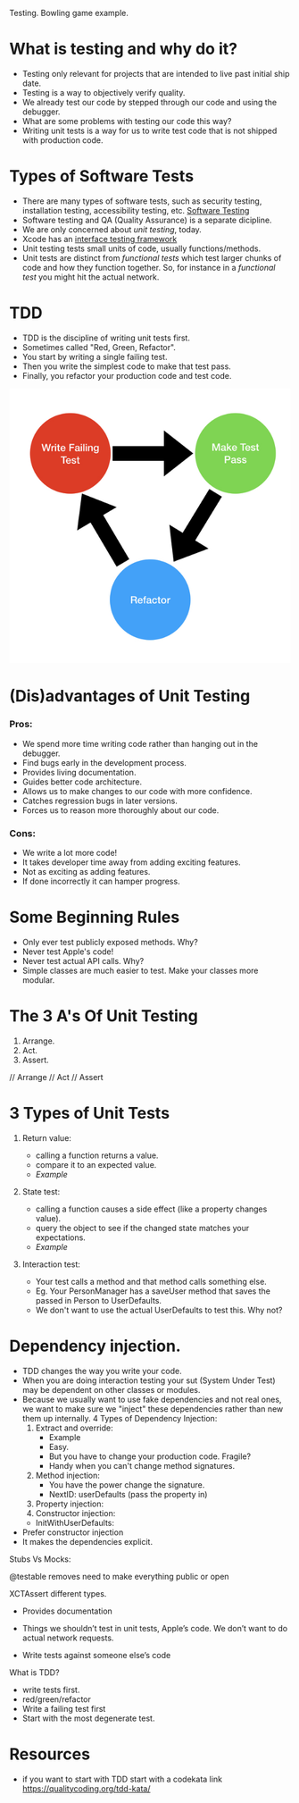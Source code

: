 Testing. Bowling game example.

# What is testing and why do it?
- Testing only relevant for projects that are intended to live past initial ship date.
- Testing is a way to objectively verify quality.
- We already test our code by stepped through our code and using the debugger. 
- What are some problems with testing our code this way?
- Writing unit tests is a way for us to write test code that is not shipped with production code.

# Types of Software Tests
- There are many types of software tests, such as security testing, installation testing, accessibility testing, etc.  [Software Testing](https://en.wikipedia.org/wiki/Software_testing) 
- Software testing and QA (Quality Assurance) is a separate dicipline. 
- We are only concerned about *unit testing*, today.
- Xcode has an [interface testing framework](https://developer.apple.com/library/content/documentation/DeveloperTools/Conceptual/testing_with_xcode/chapters/09-ui_testing.html) 
- Unit testing tests small units of code, usually functions/methods.
- Unit tests are distinct from *functional tests* which test larger chunks of code and how they function together. So, for instance in a *functional test* you might hit the actual network. 


# TDD
- TDD is the discipline of writing unit tests first.
- Sometimes called "Red, Green, Refactor".
- You start by writing a single failing test.
- Then you write the simplest code to make that test pass.
- Finally, you refactor your production code and test code.

![](imgs/tdd.png)


# (Dis)advantages of Unit Testing
### Pros: 
- We spend more time writing code rather than hanging out in the debugger.
- Find bugs early in the development process.
- Provides living documentation.
- Guides better code architecture.
- Allows us to make changes to our code with more confidence.
- Catches regression bugs in later versions.
- Forces us to reason more thoroughly about our code.

### Cons:
- We write a lot more code!
- It takes developer time away from adding exciting features.
- Not as exciting as adding features.
- If done incorrectly it can hamper progress.

# Some Beginning Rules
- Only ever test publicly exposed methods. Why?
- Never test Apple's code!
- Never test actual API calls. Why? 
- Simple classes are much easier to test. Make your classes more modular.

# The 3 A's Of Unit Testing
1. Arrange. 
2. Act.
3. Assert.

// Arrange
// Act
// Assert

# 3 Types of Unit Tests
1. Return value:  
	- calling a function returns a value. 
	- compare it to an expected value.
	- *Example*

2. State test: 
	- calling a function causes a side effect (like a property changes value).
	- query the object to see if the changed state matches your expectations. 
	- *Example*

3. Interaction test:
	- Your test calls a method and that method calls something else.
	- Eg. Your PersonManager has a saveUser method that saves the passed in Person to UserDefaults.
	- We don't want to use the actual UserDefaults to test this. Why not?

# Dependency injection.

- TDD changes the way you write your code.
- When you are doing interaction testing your sut (System Under Test) may be dependent on other classes or modules.
- Because we usually want to use fake dependencies and not real ones, we want to make sure we "inject" these dependencies rather than new them up internally.
4 Types of Dependency Injection:
    1. Extract and override:
        - Example 
        - Easy. 
        - But you have to change your production code. Fragile? 
        - Handy when you can't change method signatures.
    2. Method injection: 
        - You have the power change the signature.
        - NextID: userDefaults (pass the property in)
    3. Property injection:
    4. Constructor injection:
    - InitWithUserDefaults:
- Prefer constructor injection
- It makes the dependencies explicit.

Stubs Vs Mocks:





@testable removes need to make everything public or open

XCTAssert different types.

- Provides documentation

-   Things we shouldn’t test in unit tests, Apple’s code. We don’t want to do actual network requests. 
- Write tests against someone else’s code

What is TDD?
- write tests first.
- red/green/refactor
- Write a failing test first
- Start with the most degenerate test.


# Resources
- if you want to start with TDD start with a codekata link https://qualitycoding.org/tdd-kata/ 
